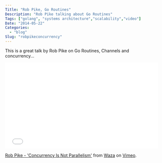 ```yaml
---
Title: "Rob Pike, Go Routines"
Description: "Rob Pike talking about Go Routines"
Tags: ["golang", "systems architecture","scalability","video"]
Date: "2014-05-22"
Categories:
  - "blog"
Slug: "robpikeconcurrency"
---
```


This is a great talk by Rob Pike on Go Routines, Channels and concurrency...

<div class="video-container">
<iframe src="//player.vimeo.com/video/49718712?title=0&amp;byline=0&amp;portrait=0&amp;color=a086ee" width="500" height="281" frameborder="0" webkitallowfullscreen mozallowfullscreen allowfullscreen></iframe> <p><a href="http://vimeo.com/49718712">Rob Pike - 'Concurrency Is Not Parallelism'</a> from <a href="http://vimeo.com/herokuwaza">Waza</a> on <a href="https://vimeo.com">Vimeo</a>.</p>
</div>
